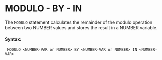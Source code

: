 # MODULO - BY - IN

The `MODULO` statement calculates the remainder of the modulo operation between two NUMBER values and stores the result in a NUMBER variable.

#### Syntax:

```text
 MODULO <NUMBER-VAR or NUMBER> BY <NUMBER-VAR or NUMBER> IN <NUMBER-VAR>
```

